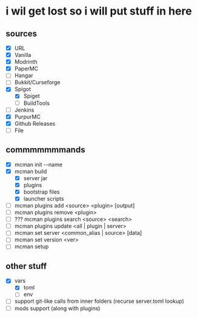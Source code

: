# i wil get lost so i will put stuff in here

## sources

- [x] URL
- [x] Vanilla
- [x] Modrinth
- [x] PaperMC
- [ ] Hangar
- [ ] Bukkit/Curseforge
- [x] Spigot
  - [x] Spiget
  - [ ] BuildTools
- [ ] Jenkins
- [x] PurpurMC
- [x] Github Releases
- [ ] File

## commmmmmmands

- [x] mcman init --name
- [x] mcman build
  - [x] server jar
  - [x] plugins
  - [x] bootstrap files
  - [x] launcher scripts
- [ ] mcman plugins add \<source> \<plugin> [output]
- [ ] mcman plugins remove \<plugin>
- [ ] ??? mcman plugins search \<source> \<search>
- [ ] mcman plugins update \<all | plugin | server>
- [ ] mcman set server \<common_alias | source> [data]
- [ ] mcman set version \<ver>
- [ ] mcman setup

## other stuff

- [x] vars
  - [x] toml
  - [ ] env
- [ ] support git-like calls from inner folders (recurse server.toml lookup)
- [ ] mods support (along with plugins)
